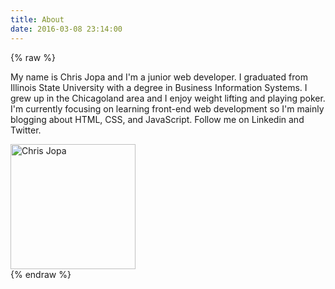 ```yaml
---
title: About
date: 2016-03-08 23:14:00
---
```


{% raw %}
<div class="custom-row">
  <div class="custom-col-9">
    <p>My name is Chris Jopa and I'm a junior web developer. I graduated from Illinois State University with a degree in Business Information Systems. I grew up in the Chicagoland area and I enjoy weight lifting and playing poker. I'm currently focusing on learning front-end web development so I'm mainly blogging about HTML, CSS, and JavaScript. Follow me on Linkedin and Twitter.</p>
  </div>
  <div class="custom-col-3">
    <img alt="Chris Jopa" src="https://avatars3.githubusercontent.com/u/17155102?v=3&amp;s=460"
    height="200" width="200">
  </div>
</div>
{% endraw %}
